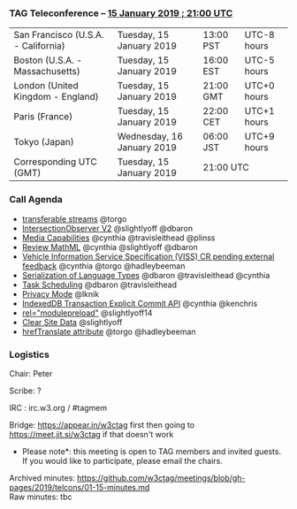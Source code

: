 ### TAG Teleconference – [15 January 2019 ; 21:00 UTC](https://www.timeanddate.com/worldclock/converter.html?iso=20190108T210000&p1=224&p2=43&p3=136&p4=195&p5=248)

<table>
<tr><td> San Francisco (U.S.A. - California) <td> Tuesday, 15 January 2019 <td> 13:00 PST <td> UTC-8 hours
<tr><td> Boston (U.S.A. - Massachusetts) <td> Tuesday, 15 January 2019 <td> 16:00 EST <td> UTC-5 hours
<tr><td> London (United Kingdom - England) <td> Tuesday, 15 January 2019 <td> 21:00 GMT <td> UTC+0 hours
<tr><td> Paris (France) <td> Tuesday, 15 January 2019 <td> 22:00 CET <td> UTC+1 hours
<tr><td> Tokyo (Japan) <td> Wednesday, 16 January 2019 <td> 06:00 JST <td> UTC+9 hours
<tr><td> Corresponding UTC (GMT) <td> Tuesday, 15 January 2019 <td colspan=2> 21:00 UTC
</table>

### Call Agenda

* [transferable streams](https://github.com/w3ctag/design-reviews/issues/332) @torgo
* [IntersectionObserver V2](https://github.com/w3ctag/design-reviews/issues/328) @slightlyoff @dbaron
* [Media Capabilities](https://github.com/w3ctag/design-reviews/issues/218) @cynthia @travisleithead @plinss
* [Review MathML](https://github.com/w3ctag/design-reviews/issues/313) @cynthia @slightlyoff @dbaron
* [Vehicle Information Service Specification (VISS) CR pending external feedback](https://github.com/w3ctag/design-reviews/issues/234) @cynthia @torgo @hadleybeeman
* [Serialization of Language Types](https://github.com/w3ctag/design-reviews/issues/178) @dbaron @travisleithead @cynthia
* [Task Scheduling](https://github.com/w3ctag/design-reviews/issues/72) @dbaron @travisleithead 
* [Privacy Mode](https://github.com/w3ctag/design-reviews/issues/101) @lknik
* [IndexedDB Transaction Explicit Commit API](https://github.com/w3ctag/design-reviews/issues/316) @cynthia @kenchris
* [<link> rel="modulepreload"](https://github.com/w3ctag/design-reviews/issues/213) @slightlyoff14
* [Clear Site Data](https://github.com/w3ctag/design-reviews/issues/62) @slightlyoff
* [hrefTranslate attribute](https://github.com/w3ctag/design-reviews/issues/301) @torgo @hadleybeeman

### Logistics

Chair: Peter

Scribe: ?

IRC : irc.w3.org / #tagmem

Bridge: https://appear.in/w3ctag first then going to https://meet.jit.si/w3ctag if that doesn't work

* Please note*: this meeting is open to TAG members and invited guests. If you would like to participate, please email the chairs.

Archived minutes: https://github.com/w3ctag/meetings/blob/gh-pages/2019/telcons/01-15-minutes.md  
Raw minutes: tbc
